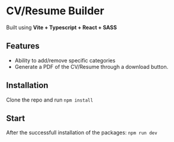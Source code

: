 # CV/Resume Builder

Built using **Vite + Typescript + React + SASS**

## Features
- Ability to add/remove specific categories
- Generate a PDF of the CV/Resume through a download button.

## Installation

Clone the repo and run `npm install`

## Start

After the successfull installation of the packages: `npm run dev`

